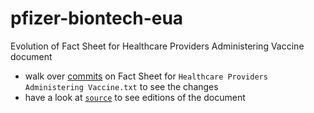 # pfizer-biontech-eua

Evolution of Fact Sheet for Healthcare Providers Administering Vaccine document

- walk over [commits](https://github.com/roman380/pfizer-biontech-eua/commits/main/Fact%20Sheet%20for%20Healthcare%20Providers%20Administering%20Vaccine.txt) on Fact Sheet for `Healthcare Providers Administering Vaccine.txt` to see the changes
- have a look at [`source`](https://github.com/roman380/pfizer-biontech-eua/tree/main/source) to see editions of the document
